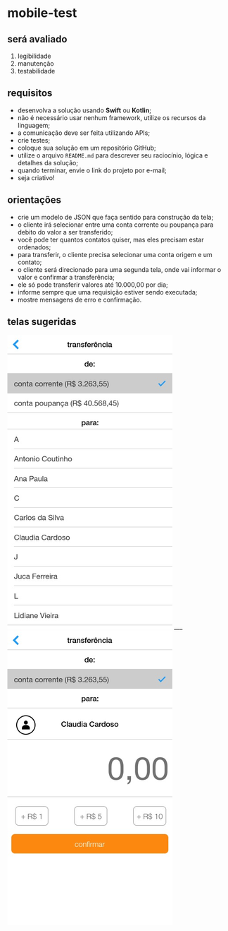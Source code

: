 # mobile-test

## será avaliado

1. legibilidade
2. manutenção
3. testabilidade

## requisitos

* desenvolva a solução usando **Swift** ou **Kotlin**;
* não é necessário usar nenhum framework, utilize os recursos da linguagem;
* a comunicação deve ser feita utilizando APIs; 
* crie testes;
* coloque sua solução em um repositório GitHub;
* utilize o arquivo `README.md` para descrever seu raciocínio, lógica e detalhes da solução;
* quando terminar, envie o link do projeto por e-mail;
* seja criativo!

## orientações

* crie um modelo de JSON que faça sentido para construção da tela;
* o cliente irá selecionar entre uma conta corrente ou poupança para debito do valor a ser transferido;
* você pode ter quantos contatos quiser, mas eles precisam estar ordenados;
* para transferir, o cliente precisa selecionar uma conta origem e um contato;
* o cliente será direcionado para uma segunda tela, onde vai informar o valor e confirmar a transferência;
* ele só pode transferir valores até 10.000,00 por dia;
* informe sempre que uma requisição estiver sendo executada;
* mostre mensagens de erro e confirmação.

## telas sugeridas

![Tela1](Tela1.png) ___ ![Tela2](Tela2.png)
